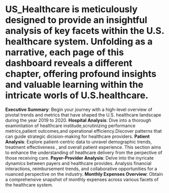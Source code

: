 # US_Healthcare is meticulously designed to provide an insightful analysis of key facets within the U.S. healthcare system. Unfolding as a narrative, each page of this dashboard reveals a different chapter, offering profound insights and valuable learning within the intricate worls of U.S.healthcare. 
**Executive Summary**:    Begin your journey with a high-level overview of pivotal trends and metrics that have shaped the U.S. healthcare landscape during the year 2019 to 2020.
**Hospital Analysis**:    Dive into a thorough examinitation of healthcare institude,scrutinizing performance metrics,patient outcomes,and operational efficiency.Discover patterns that can guide strategic dicision-making for healthcare providers.
**Patient Analysis**:    Explore patient-centric data to unravel demographic trends, treatment effectiveness , and overall patient experience. This section aims to enhance the understanding of heathcare delivery from the perpective of those receiving care.
**Payer-Provider Analysis**:    Delve into the inyricate dynamics between payers and healthcare provides. Analysis financial interactions, reimbursement trends, and collaborative opportunities for a nuanced perspective on the industry.
**Monthly Expenses Overview**:   Obtain a comprehensive snapshot of monthly expenses across various facets of the healthcare system.

